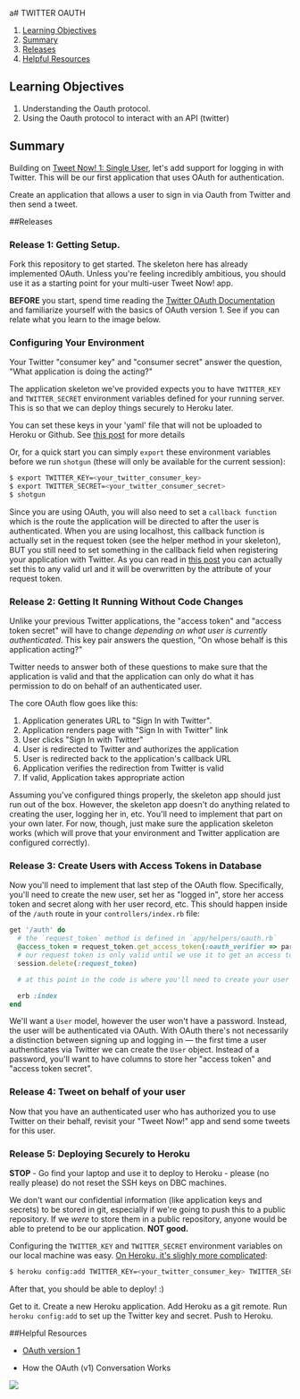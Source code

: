 a# TWITTER OAUTH

1. [Learning Objectives](#learning-objectives)
1. [Summary](#summary)
1. [Releases](#releases)
1. [Helpful Resources](#helpful-resources)

## Learning Objectives
1. Understanding the Oauth protocol.
1. Using the Oauth protocol to interact with an API (twitter)

## Summary

Building on [Tweet Now! 1: Single User](/challenges/313), let's add support for logging in with Twitter.  This will be our first application that uses OAuth for authentication.

Create an application that allows a user to sign in via Oauth from Twitter and then send a tweet.

##Releases
### Release 1: Getting Setup.

Fork this repository to get started. The skeleton here has already implemented OAuth. Unless you're feeling incredibly ambitious, you should use it as a starting point for your multi-user Tweet Now! app.

 **BEFORE** you start, spend time reading the
 [Twitter OAuth Documentation](https://dev.twitter.com/docs/auth/oauth ) and familiarize yourself with the basics of OAuth version 1.  See if you can relate what you learn to the image below.

### Configuring Your Environment

Your Twitter "consumer key" and "consumer secret" answer the question, "What application is doing the acting?"

The application skeleton we've provided expects you to have `TWITTER_KEY` and `TWITTER_SECRET` environment variables defined for your running server. This is so that we can deploy things securely to Heroku later.

You can set these keys in your 'yaml' file that will not be uploaded to Heroku or Github.  See [this post](https://gist.github.com/dbc-challenges/c513a933644ed9ba2bc8) for more details

Or, for a quick start you can simply `export` these environment variables before we run `shotgun` (these will only be available for the current session):

```bash
$ export TWITTER_KEY=<your_twitter_consumer_key>
$ export TWITTER_SECRET=<your_twitter_consumer_secret>
$ shotgun
```

Since you are using OAuth, you will also need to set a `callback function` which is the route the application will be directed to after the user is authenticated.  When you are using localhost, this callback function is actually set in the request token (see the helper method in your skeleton), BUT you still need to set something in the callback field when registering your application with Twitter.  As you can read in [this post]( https://dev.twitter.com/discussions/5749) you can actually set this to any valid url and it will be overwritten by the attribute of your request token.

### Release 2:  Getting It Running Without Code Changes

Unlike your previous Twitter applications, the "access token" and "access token secret" will have to change *depending on what user is currently authenticated*.  This key pair answers the question, "On whose behalf is this application acting?"

Twitter needs to answer both of these questions to make sure that the application is valid and that the application can only do what it has permission to do on behalf of an authenticated user.



The core OAuth flow goes like this:

1. Application generates URL to "Sign In with Twitter".
2. Application renders page with "Sign In with Twitter" link
3. User clicks "Sign In with Twitter"
4. User is redirected to Twitter and authorizes the application
5. User is redirected back to the application's callback URL
6. Application verifies the redirection from Twitter is valid
7. If valid, Application takes appropriate action

Assuming you've configured things properly, the skeleton app should just run out of the box. However, the skeleton app doesn't do anything related to creating the user, logging her in, etc. You'll need to implement that part on your own later. For now, though, just make sure the application skeleton works (which will prove that your environment and Twitter application are configured correctly).


### Release 3: Create Users with Access Tokens in Database

Now you'll need to implement that last step of the OAuth flow. Specifically, you'll need to create the new user, set her as "logged in", store her access token and secret along with her user record, etc. This should happen inside of the `/auth` route in your `controllers/index.rb` file:

```ruby
get '/auth' do
  # the `request_token` method is defined in `app/helpers/oauth.rb`
  @access_token = request_token.get_access_token(:oauth_verifier => params[:oauth_verifier])
  # our request token is only valid until we use it to get an access token, so let's delete it from our session
  session.delete(:request_token)

  # at this point in the code is where you'll need to create your user account and store the access token

  erb :index
end
```

We'll want a `User` model, however the user won't have a password.  Instead, the user will be authenticated via OAuth.  With OAuth there's not necessarily a distinction between signing up and logging in &mdash; the first time a user authenticates via Twitter we can create the `User` object. Instead of a password, you'll want to have columns to store her "access token" and "access token secret".

### Release 4: Tweet on behalf of your user
Now that you have an authenticated user who has authorized you to use Twitter on their behalf, revisit your "Tweet Now!" app and send some tweets for this user.


### Release 5: Deploying Securely to Heroku

**STOP** - Go find your laptop and use it to deploy to Heroku - please (no really please) do not reset the SSH keys on DBC machines.

We don't want our confidential information (like application keys and secrets) to be stored in git, especially if we're going to push this to a public repository. If we *were* to store them in a public repository, anyone would be able to pretend to be our application. **NOT good.**

Configuring the `TWITTER_KEY` and `TWITTER_SECRET` environment variables on our local machine was easy. [On Heroku, it's slighly more complicated](https://devcenter.heroku.com/articles/config-vars):

```bash
$ heroku config:add TWITTER_KEY=<your_twitter_consumer_key> TWITTER_SECRET=<your_twitter_consumer_secret>
```

After that, you should be able to deploy! :)

Get to it.  Create a new Heroku application.  Add Heroku as a git remote.  Run `heroku config:add` to set up the Twitter key and secret.  Push to Heroku.

##Helpful Resources

* [OAuth version 1](http://oauth.net/core/1.0a/)

* How the OAuth (v1) Conversation Works

<img src="https://docs.google.com/drawings/d/1E0SMvb5_vL6aqLD3sngHzC1Kn_K_N_P11ooauSf2FKQ/pub?w=960&h=720">

